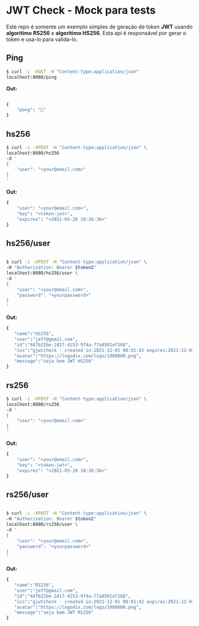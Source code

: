 # JWT Check - Mock para tests 

Este repo é somente um exemplo simples de geração de token **JWT** usando **algorítimo RS256** e **algoritimo HS256**.
Esta api é responsável por gerar o token e usa-lo para valida-lo.

## Ping
```bash
$ curl -i -XGET -H "Content-type:application/json" 
localhost:8080/ping

```

**Out:**
```bash

{
    "pong": "🏓"
}

```

## hs256
```bash
$ curl -i -XPOST -H "Content-type:application/json" \
localhost:8080/hs256
-d '
{
    "user": "<your@email.com>"
}
'

```

**Out:**
```bash
{
    "user": "<your@email.com>",
    "key": "<token-jwt>",
    "expires": "<2021-05-26 10:26:36>"
}

```

## hs256/user
```bash

$ curl -i -XPOST -H "Content-type:application/json" \
-H "Authorization: Bearer $token2" 
localhost:8080/hs256/user \
-d '
{
    "user": "<your@email.com>",
    "password": "<yourpassword>"
}
'

```

**Out:**
```bash
{
   "name":"HS256",
   "user":"jeff@gmail.com",
   "id":"447b22be-2d17-4253-9f4a-77a8501ef168",
   "iss":"gjwtcheck - created in:2021-12-01 00:01:42 expires:2021-12-01 00:05:42",
   "avatar":"https://logodix.com/logo/1989600.png",
   "message":"seja bem JWT HS256"
}

```

## rs256
```bash
$ curl -i -XPOST -H "Content-type:application/json" \
localhost:8080/rs256
-d '
{
    "user": "<your@email.com>"
}
'

```

**Out:**
```bash
{
    "user": "<your@email.com>",
    "key": "<token-jwt>",
    "expires": "<2021-05-26 10:26:36>"
}

```

## rs256/user
```bash

$ curl -i -XPOST -H "Content-type:application/json" \
-H "Authorization: Bearer $token2" 
localhost:8080/rs256/user \
-d '
{
    "user": "<your@email.com>",
    "password": "<yourpassword>"
}
'

```

**Out:**
```bash
{
   "name":"RS256",
   "user":"jeff@gmail.com",
   "id":"447b22be-2d17-4253-9f4a-77a8501ef168",
   "iss":"gjwtcheck - created in:2021-12-01 00:01:42 expires:2021-12-01 00:05:42",
   "avatar":"https://logodix.com/logo/1989600.png",
   "message":"seja bem JWT RS256"
}

```
